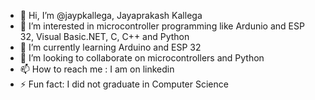 - 👋 Hi, I’m @jaypkallega, Jayaprakash Kallega
- 👀 I’m interested in microcontroller programming like Ardunio and ESP 32, Visual Basic.NET, C, C++ and Python
- 🌱 I’m currently learning Arduino and ESP 32
- 💞 I’m looking to collaborate on microcontrollers and Python
- 📫 How to reach me : I am on linkedin
- ⚡ Fun fact: I did not graduate in Computer Science

<!---
jaypkallega/jaypkallega is a ✨ special ✨ repository because its `README.md` (this file) appears on your GitHub profile.
You can click the Preview link to take a look at your changes.
--->
